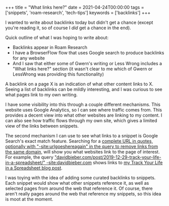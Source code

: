 +++
title = "What links here?"
date = 2021-04-24T00:00:00
tags = ['snippets', 'roam-research', 'tech-tips']
keywords = ['backlinks']
+++

I wanted to write about backlinks today but didn't get a chance (except you're reading it, so of course I _did_ get a chance in the end).

Quick outline of what I was hoping to write about:

- Backlinks appear in Roam Research
- I have a BrowserFlow flow that uses Google search to produce backlinks for any website
- And I saw that either some of Gwern's writing or Less Wrong includes a "What links here?" section (it wasn't clear to me which of Gwern or LessWrong was providing this functionality)

A backlink on a page X is an indication of what other content links to X. Seeing a list of backlinks can be mildly interesting, and I was curious to see what pages link to my own writing.

I have some visibility into this through a couple different mechanisms. This website uses Google Analytics, so I can see where traffic comes from. This provides a decent view into what other websites are linking to my content. I can also see how traffic flows through my own site, which gives a limited view of the links between snippets.

The second mechanism I can use to see what links to a snippet is Google Search's exact match feature. Searching for a [complete URL in quotes, optionally with "-site:urlgoeshereagain" in the query to remove links from the same domain,](https://www.google.com/search?q=%22https://davidbieber.com/snippets/%22+-site:https://davidbieber.com/snippets/&filter=0&biw=1648&bih=946) will show you what websites link to the page of interest. For example, the query ["davidbieber.com/post/2019-12-29-track-your-life-in-a-spreadsheet/" -site:davidbieber.com](https://www.google.com/search?q=%22davidbieber.com/post/2019-12-29-track-your-life-in-a-spreadsheet/%22+-site:davidbieber.com&filter=0&biw=1648&bih=946) shows links to [my Track Your Life in a Spreadsheet blog post](/post/2019-12-29-track-your-life-in-a-spreadsheet/).

I was toying with the idea of adding some curated backlinks to snippets. Each snippet would show what other snippets reference it, as well as selected pages from around the web that reference it. Of course, there aren't really pages around the web that reference my snippets, so this idea is moot at the moment.
